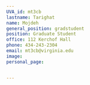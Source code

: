 ```yaml
---
UVA_id: mt3cb
lastname: Tarighat
name: Mojdeh
general_position: gradstudent
position: Graduate Student
office: 112 Kerchof Hall
phone: 434-243-2304
email: mt3cb@virginia.edu
image:
personal_page:


---
```


